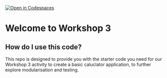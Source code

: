 [![Open in Codespaces](https://classroom.github.com/assets/launch-codespace-7f7980b617ed060a017424585567c406b6ee15c891e84e1186181d67ecf80aa0.svg)](https://classroom.github.com/open-in-codespaces?assignment_repo_id=11490966)
# Welcome to Workshop 3

## How do I use this code?

This repo is designed to provide you with the starter code you need for our Workshop 3 activity to create a basic caluclator application, to further explore modularisation and testing.
